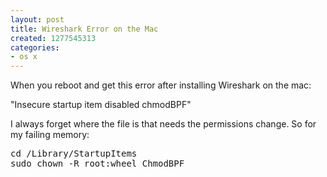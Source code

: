 ```yaml
---
layout: post
title: Wireshark Error on the Mac
created: 1277545313
categories:
- os x
---
```

<p>When you reboot and get this error after installing Wireshark on the mac:</p>
<p>&quot;Insecure startup item disabled chmodBPF&quot;</p>
<p>I always forget where the file is that needs the permissions change. So for my failing memory:</p>
<pre>
cd /Library/StartupItems
sudo chown -R root:wheel ChmodBPF
</pre>
